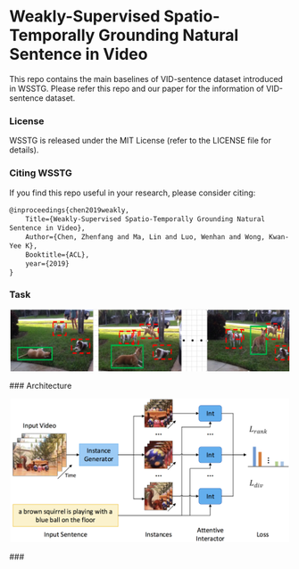 # Weakly-Supervised Spatio-Temporally Grounding Natural Sentence in Video  
This repo contains the main baselines of VID-sentence dataset introduced in WSSTG.
Please refer this repo and our paper for the information of VID-sentence dataset.

### License
WSSTG is released under the MIT License (refer to the LICENSE file for details).

### Citing WSSTG
If you find this repo useful in your research, please consider citing:

    @inproceedings{chen2019weakly,
        Title={Weakly-Supervised Spatio-Temporally Grounding Natural Sentence in Video},
        Author={Chen, Zhenfang and Ma, Lin and Luo, Wenhan and Wong, Kwan-Yee K},
        Booktitle={ACL},
        year={2019}
    }

### Task
<p align="center">
<img src="images/task.png" alt="method compare" width="500px">
</p>
### Architecture
<p align="center">
<img src="images/frm.png" alt="method compare" width="500px">
</p>
### 
